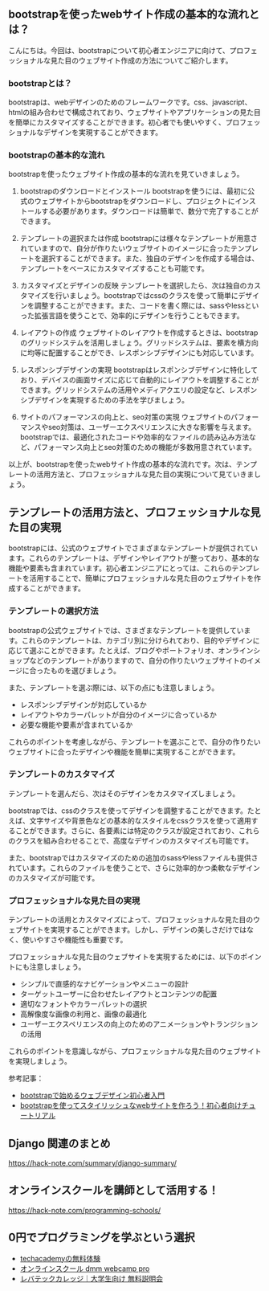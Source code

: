 <!--
title:   【django】静的ファイルの扱い方：cssやjavascriptを読み込む方法
tags:    Django,Python
id:      744411327b78881c3161
private: false
-->


## bootstrapを使ったwebサイト作成の基本的な流れとは？

こんにちは。今回は、bootstrapについて初心者エンジニアに向けて、プロフェッショナルな見た目のウェブサイト作成の方法についてご紹介します。

### bootstrapとは？

bootstrapは、webデザインのためのフレームワークです。css、javascript、htmlの組み合わせで構成されており、ウェブサイトやアプリケーションの見た目を簡単にカスタマイズすることができます。初心者でも使いやすく、プロフェッショナルなデザインを実現することができます。

### bootstrapの基本的な流れ

bootstrapを使ったウェブサイト作成の基本的な流れを見ていきましょう。

1. bootstrapのダウンロードとインストール
   bootstrapを使うには、最初に公式のウェブサイトからbootstrapをダウンロードし、プロジェクトにインストールする必要があります。ダウンロードは簡単で、数分で完了することができます。

2. テンプレートの選択または作成
   bootstrapには様々なテンプレートが用意されていますので、自分が作りたいウェブサイトのイメージに合ったテンプレートを選択することができます。また、独自のデザインを作成する場合は、テンプレートをベースにカスタマイズすることも可能です。

3. カスタマイズとデザインの反映
   テンプレートを選択したら、次は独自のカスタマイズを行いましょう。bootstrapではcssのクラスを使って簡単にデザインを調整することができます。また、コードを書く際には、sassやlessといった拡張言語を使うことで、効率的にデザインを行うこともできます。

4. レイアウトの作成
   ウェブサイトのレイアウトを作成するときは、bootstrapのグリッドシステムを活用しましょう。グリッドシステムは、要素を横方向に均等に配置することができ、レスポンシブデザインにも対応しています。

5. レスポンシブデザインの実現
   bootstrapはレスポンシブデザインに特化しており、デバイスの画面サイズに応じて自動的にレイアウトを調整することができます。グリッドシステムの活用やメディアクエリの設定など、レスポンシブデザインを実現するための手法を学びましょう。

6. サイトのパフォーマンスの向上と、seo対策の実現
   ウェブサイトのパフォーマンスやseo対策は、ユーザーエクスペリエンスに大きな影響を与えます。bootstrapでは、最適化されたコードや効率的なファイルの読み込み方法など、パフォーマンス向上とseo対策のための機能が多数用意されています。

以上が、bootstrapを使ったwebサイト作成の基本的な流れです。次は、テンプレートの活用方法と、プロフェッショナルな見た目の実現について見ていきましょう。

## テンプレートの活用方法と、プロフェッショナルな見た目の実現

bootstrapには、公式のウェブサイトでさまざまなテンプレートが提供されています。これらのテンプレートは、デザインやレイアウトが整っており、基本的な機能や要素も含まれています。初心者エンジニアにとっては、これらのテンプレートを活用することで、簡単にプロフェッショナルな見た目のウェブサイトを作成することができます。

### テンプレートの選択方法

bootstrapの公式ウェブサイトでは、さまざまなテンプレートを提供しています。これらのテンプレートは、カテゴリ別に分けられており、目的やデザインに応じて選ぶことができます。たとえば、ブログやポートフォリオ、オンラインショップなどのテンプレートがありますので、自分の作りたいウェブサイトのイメージに合ったものを選びましょう。

また、テンプレートを選ぶ際には、以下の点にも注意しましょう。

- レスポンシブデザインが対応しているか
- レイアウトやカラーパレットが自分のイメージに合っているか
- 必要な機能や要素が含まれているか

これらのポイントを考慮しながら、テンプレートを選ぶことで、自分の作りたいウェブサイトに合ったデザインや機能を簡単に実現することができます。

### テンプレートのカスタマイズ

テンプレートを選んだら、次はそのデザインをカスタマイズしましょう。

bootstrapでは、cssのクラスを使ってデザインを調整することができます。たとえば、文字サイズや背景色などの基本的なスタイルをcssクラスを使って適用することができます。さらに、各要素には特定のクラスが設定されており、これらのクラスを組み合わせることで、高度なデザインのカスタマイズも可能です。

また、bootstrapではカスタマイズのための追加のsassやlessファイルも提供されています。これらのファイルを使うことで、さらに効率的かつ柔軟なデザインのカスタマイズが可能です。

### プロフェッショナルな見た目の実現

テンプレートの活用とカスタマイズによって、プロフェッショナルな見た目のウェブサイトを実現することができます。しかし、デザインの美しさだけではなく、使いやすさや機能性も重要です。

プロフェッショナルな見た目のウェブサイトを実現するためには、以下のポイントにも注意しましょう。

- シンプルで直感的なナビゲーションやメニューの設計
- ターゲットユーザーに合わせたレイアウトとコンテンツの配置
- 適切なフォントやカラーパレットの選択
- 高解像度な画像の利用と、画像の最適化
- ユーザーエクスペリエンスの向上のためのアニメーションやトランジションの活用

これらのポイントを意識しながら、プロフェッショナルな見た目のウェブサイトを実現しましょう。

参考記事：
- [bootstrapで始めるウェブデザイン初心者入門](https://liginc.co.jp/webdesign/bootstrap/174942)
- [bootstrapを使ってスタイリッシュなwebサイトを作ろう！初心者向けチュートリアル](https://designpixel.co.jp/2019/04/29/bootstrap-introduction-tutorial/)



## Django 関連のまとめ
https://hack-note.com/summary/django-summary/



## オンラインスクールを講師として活用する！
https://hack-note.com/programming-schools/



## 0円でプログラミングを学ぶという選択
- [techacademyの無料体験](//af.moshimo.com/af/c/click?a_id=2612475&amp;p_id=1555&amp;pc_id=2816&amp;pl_id=22706&amp;url=https%3a%2f%2ftechacademy.jp%2fhtmlcss-trial%3futm_source%3dmoshimo%26utm_medium%3daffiliate%26utm_campaign%3dtextad)
- [オンラインスクール dmm webcamp pro](//af.moshimo.com/af/c/click?a_id=2612482&amp;p_id=1363&amp;pc_id=2297&amp;pl_id=39999&amp;guid=on)
- [レバテックカレッジ｜大学生向け 無料説明会](//af.moshimo.com/af/c/click?a_id=4071793&p_id=3198&pc_id=7488&pl_id=41848)
